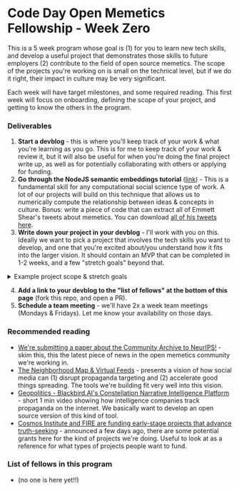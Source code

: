 # Code Day Open Memetics Fellowship - Week Zero

This is a 5 week program whose goal is (1) for you to learn new tech skills, and develop a useful project that demonstrates those skills to future employers (2) contribute to the field of open source memetics. The scope of the projects you're working on is small on the technical level, but if we do it right, their impact in culture may be very significant.

Each week will have target milestones, and some required reading. This first week will focus on onboarding, defining the scope of your project, and getting to know the others in the program. 

### Deliverables

1. **Start a devblog** - this is where you'll keep track of your work & what you're learning as you go. This is for me to keep track of your work & review it, but it will also be useful for when you're doing the final project write up, as well as for potentially collaborating with others or applying for funding. 
2. **Go through the NodeJS semantic embeddings tutorial** ([link](https://dev.to/omar4ur/open-source-semantic-embedding-search-clustering-in-nodejs-23om)) - This is a fundamental skill for any computational social science type of work. A lot of our projects will build on this technique that allows us to numerically compute the relationship between ideas & concepts in culture. Bonus: write a piece of code that can extract all of Emmett Shear's tweets about memetics. You can download [all of his tweets here](https://www.community-archive.org/user/905201).
3. **Write down your project in your devblog** - I'll work with you on this. Ideally we want to pick a project that involves the tech skills you want to develop, and one that you're excited about/you understand how it fits into the larger vision. It should contain an MVP that can be completed in 1-2 weeks, and a few "stretch goals" beyond that.

<details><summary>Example project scope & stretch goals</summary>
  
One project is to take [this visualization](https://x.com/DefenderOfBasic/status/1908957396371997182) of tweets in concept space, and recreate it using data from Bluesky. The MVP can be completed in one week because it can be done by forking the [Treeverse app](https://github.com/paulgb/treeverse) which shows you how to take bluesky posts and visualize them as a tree, then passing those to the [Nomic atlas](https://atlas.nomic.ai/) API to create that concept space visualization. **One stretch goal** is to make the map update live, instead of doing it on a static snapshot. **Another stretch goal** is to make it so any user can run this on their own feed (which gives the tool the chance to go viral, as people each generate these maps to compare their "cultural bubble" and see their own impact on how ideas spread in their network). 

**The way this fits into the larger vision** is that it creates an accessible web app that allows anyone to analyze the spread of ideas in their network. Writing about it, using real examples from social media will spread awareness about the tech, especially since it's open source, it can inspire others to recreate it for other social networks (like Instagram, TikTok, or YouTube). 

</details>

4. **Add a link to your devblog to the "list of fellows" at the bottom of this page** (fork this repo, and open a PR).
5. **Schedule a team meeting** - we'll have 2x a week team meetings (Mondays & Fridays). Let me know your availability on those days.  

### Recommended reading

- [We're submitting a paper about the Community Archive to NeurIPS!](https://communityarchive.substack.com/cp/163294733) - skim this, this the latest piece of news in the open memetics community we're working in.
- [The Neighborhood Map & Virtual Feeds](https://alexpacheco.substack.com/p/filtering-the-information-network) - presents a vision of how social media can (1) disrupt propaganda targeting and (2) accelerate good things spreading. The tools we're building fit very well into this vision. 
- [Geopolitics - Blackbird.AI's Constellation Narrative Intelligence Platform](https://www.youtube.com/watch?v=8Wixy4aIY9Q) - short 1 min video showing how intelligence companies track propaganda on the internet. We basically want to develop an open source version of this kind of tool. 
- [Cosmos Institute and FIRE are funding early-stage projects that advance truth-seeking](https://cosmosgrants.org/truth) - announced a few days ago, there are some potential grants here for the kind of projects we're doing. Useful to look at as a reference for what types of projects people want to fund.

### List of fellows in this program

- (no one is here yet!!)
